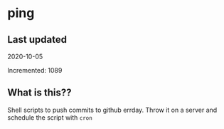 # ping

## Last updated
2020-10-05

Incremented: 1089

## What is this??
Shell scripts to push commits to github errday. Throw it on a server and schedule the script with `cron`
